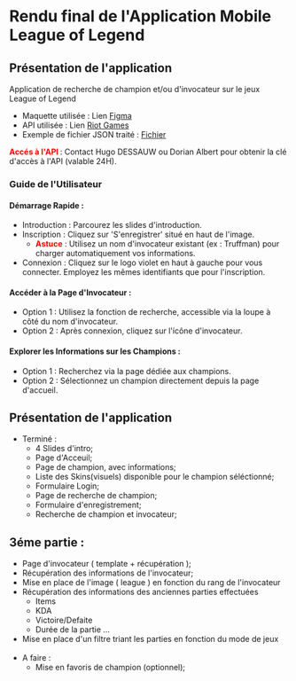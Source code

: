  # Rendu final de l'Application Mobile League of Legend
 
 ## Présentation de l'application

Application de recherche de champion et/ou d'invocateur sur le jeux League of Legend 

 - Maquette utilisée : Lien [Figma](https://www.figma.com/file/J5XS8Q6WwlgZBpy3l2Hx6D/Summoner---LOL-App-(Community)?type=design&node-id=1228-7332&mode=design&t=gBHLeY7O77w1jR0j-0)
 - API utilisée : Lien [Riot Games](https://developer.riotgames.com/apis)
 - Exemple de fichier JSON traité : [Fichier](https://ddragon.leagueoflegends.com/cdn/13.22.1/data/en_US/champion/Aatrox.json)

<b style="color: red;">Accés à l'API </b>: Contact  Hugo DESSAUW ou Dorian Albert pour obtenir la clé d'accès à l'API (valable 24H).


 ### Guide de l'Utilisateur

 #### Démarrage Rapide :

 - Introduction : Parcourez les slides d'introduction.
 - Inscription : Cliquez sur 'S'enregistrer' situé en haut de l'image.
   - <b style="color: red;">Astuce</b> : Utilisez un nom d'invocateur existant (ex : Truffman) pour charger automatiquement vos informations.
 - Connexion : Cliquez sur le logo violet en haut à gauche pour vous connecter. Employez les mêmes identifiants que pour l'inscription.

#### Accéder à la Page d'Invocateur :

 - Option 1 : Utilisez la fonction de recherche, accessible via la loupe à côté du nom d'invocateur.
 - Option 2 : Après connexion, cliquez sur l'icône d'invocateur.

#### Explorer les Informations sur les Champions :

 - Option 1 : Recherchez via la page dédiée aux champions.
 - Option 2 : Sélectionnez un champion directement depuis la page d'accueil.

 ## Présentation de l'application

 - Terminé : 
   - 4 Slides d'intro; 
   - Page d'Acceuil;
   - Page de champion, avec informations; 
   - Liste des Skins(visuels) disponible pour le champion séléctionné;
   - Formulaire Login; 
   - Page de recherche de champion;
   - Formulaire d'enregistrement;
   - Recherche de champion et invocateur;

## 3éme partie : 

   - Page d'invocateur ( template + récupération );
   - Récupération des informations de l'invocateur;
   - Mise en place de l'image ( league ) en fonction du rang de l'invocateur
   - Récupération des informations des anciennes parties effectuées
     - Items
     - KDA
     - Victoire/Defaite
     - Durée de la partie ...
   - Mise en place d'un filtre triant les parties en fonction du mode de jeux
<br><br>
 - A faire : 
   - Mise en favoris de champion (optionnel);
 
